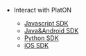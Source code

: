 - Interact with PlatON

	- [Javascript SDK](en-us/interact-with-platon/[English]-JS-SDK)
	- [Java&Android SDK](en-us/interact-with-platon/[English]-Java-SDK)
	- [Python SDK](en-us/interact-with-platon/[English]-Python-SDK)
	- [iOS SDK](en-us/interact-with-platon/[English]-Swift-SDK)

